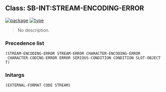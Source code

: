 ## Class: SB-INT:STREAM-ENCODING-ERROR
[![package](https://img.shields.io/badge/Package-SB--INT-5f9ea0.svg?style=social&colorA=999999)](../) [![type](https://img.shields.io/badge/Type-Class-5f9ea0.svg?style=social&colorA=999999)](../#class) 

> No description.

### Precedence list
```
(STREAM-ENCODING-ERROR STREAM-ERROR CHARACTER-ENCODING-ERROR
 CHARACTER-CODING-ERROR ERROR SERIOUS-CONDITION CONDITION SLOT-OBJECT T)
```
### Initargs
```
(EXTERNAL-FORMAT CODE STREAM)
```
